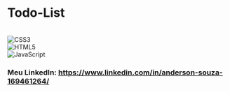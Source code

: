 # Todo-List
<br>![CSS3](https://img.shields.io/badge/css3-%231572B6.svg?style=for-the-badge&logo=css3&logoColor=white)<br/>
![HTML5](https://img.shields.io/badge/html5-%23E34F26.svg?style=for-the-badge&logo=html5&logoColor=white)<br/>
![JavaScript](https://img.shields.io/badge/javascript-%23323330.svg?style=for-the-badge&logo=javascript&logoColor=%23F7DF1E)<br>

### Meu LinkedIn: https://www.linkedin.com/in/anderson-souza-169461264/
